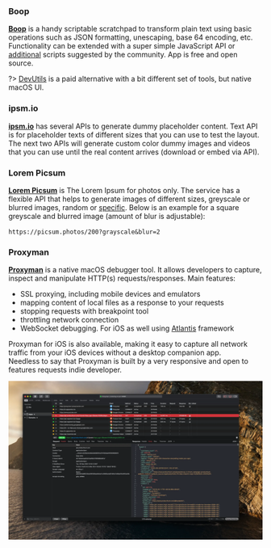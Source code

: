 ### Boop
[**Boop**](https://boop.okat.best) is a handy scriptable scratchpad to transform plain text using basic operations such as JSON formatting, unescaping, base 64 encoding, etc. Functionality can be extended with a super simple JavaScript API or [additional](https://github.com/IvanMathy/Boop/tree/main/Scripts) scripts suggested by the community. App is free and open source.

?> [DevUtils](https://devutils.app/) is a paid alternative with a bit different set of tools, but native macOS UI.

### ipsm.io
[**ipsm.io**](https://ipsm.io/) has several APIs to generate dummy placeholder content. Text API is for placeholder texts of different sizes that you can use to test the layout. The next two APIs will generate custom color dummy images and videos that you can use until the real content arrives (download or embed via API).

### Lorem Picsum
[**Lorem Picsum**](https://picsum.photos/) is The Lorem Ipsum for photos only. The service has a flexible API that helps to generate images of different sizes, greyscale or blurred images, random or [specific](https://picsum.photos/images).
Below is an example for a square greyscale and blurred image (amount of blur is adjustable):
```
https://picsum.photos/200?grayscale&blur=2
```

### Proxyman
[**Proxyman**](https://proxyman.io/) is a native macOS debugger tool. It allows developers to capture, inspect and manipulate HTTP(s) requests/responses. Main features:
- SSL proxying, including mobile devices and emulators
- mapping content of local files as a response to your requests
- stopping requests with breakpoint tool
- throttling network connection
- WebSocket debugging. For iOS as well using [Atlantis](https://docs.proxyman.io/atlantis/atlantis-for-ios) framework

Proxyman for iOS is also available, making it easy to capture all network traffic from your iOS devices without a desktop companion app.  
Needless to say that Proxyman is built by a very responsive and open to features requests indie developer.

![proxyman](_images/proxyman.webp)